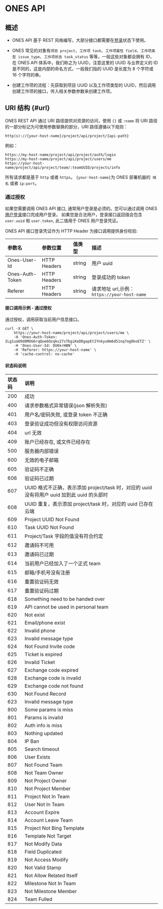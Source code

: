 # ONES API

## 概述

- ONES API 基于 REST 风格编写，大部分接口都需要在[登录](../auth/auth.md#1-用户登录)状态下使用。

- ONES 常见的对象有`项目 project`、`工作项 task`、`工作项属性 field`、`工作项类型 issue_type`、`工作项状态 task_status` 等等，一般这些对象都会拥有 ID，在 ONES API 体系中，我们称之为 UUID，注意这里的 UUID 与业界定义的 ID 是不同的，这是内部的命名方式，一般我们指的 UUID 是长度为 8 个字符或 16 个字符的串。

- 创建工作项的流程：先获取到项目 UUID 以及工作项类型的 UUID，然后调用创建工作项的接口，传入相关参数参数来创建工作项。

## URI 结构 {#url}

ONES REST API 通过 URI 路径提供对资源的访问，使用 `{}` 或 `:name` 将 URI 路径的一部分标记为可使用参数替换的部分，URI 路径遵循以下规则：

```
http(s)://{your-host-name}/project/api/project/{api-path}
```

例如：

```
https://my-host-name/project/api/project/auth/login
https://my-host-name/project/api/project/users/me
https://your-host-name/project/api/project/team/:teamUUID/projects/info
```

所有请求都是基于 `http` 或者 `https`。 `{your-host-name}`为 ONES 部署机器的` 域名` 或者 `ip:port`。

### 通过授权

如果您需要调用 ONES API 接口, 通常用户登录是必须的。您可以通过调用 ONES [用户登录](../auth/auth.md#1-用户登录)接口完成用户登录。 如果您是合法用户，登录接口返回值会包含 `user.uuid` 和 `user.token`, 此二值用于 ONES 用户登录凭证。

ONES API 接口登录凭证作为 HTTP Header 为接口调用提供身份校验:

| 参数名          | 参数位置     | 值类型 | 描述                                        |
| :-------------- | :----------- | :----- | :------------------------------------------ |
| Ones-User-Id    | HTTP Headers | string | 用户 uuid                                   |
| Ones-Auth-Token | HTTP Headers | string | 登录成功的 token                            |
| Referer         | HTTP Headers | string | 请求地址 url,示例：`https://your-host-name` |

#### 接口调用示例 - 通过授权

通过授权，调用获取当前用户信息接口。

```curl
curl -X GET \
    https://your-host-name/project/api/project/users/me \
    -H 'Ones-Auth-Token: ILg1uaO9d8MOG6rqQoe6Ozqkv27sTbgiKeDDgapEtIYnkyu8m6d51nq7og0koETZ' \
    -H 'Ones-User-Id: DU6krHBN' \
    -H 'Referer: https://your-host-name' \
    -H 'cache-control: no-cache'
```

#### 状态码说明

| 状态码 | 说明                                                                                        |
| :----- | :------------------------------------------------------------------------------------------ |
| 200    | 成功                                                                                        |
| 400    | 请求参数格式异常错误(json 解析失败)                                                         |
| 401    | 用户名/密码失败, 或登录 token 不正确                                                        |
| 403    | 登录验证成功但没有权限访问资源                                                              |
| 404    | url 无效                                                                                    |
| 409    | 账户已经存在, 或文件已经存在                                                                |
| 500    | 服务器内部错误                                                                              |
| 600    | 无效的电子邮箱                                                                              |
| 605    | 验证码不正确                                                                                |
| 606    | 验证码已过期                                                                                |
| 607    | UUID 格式不正确，表示添加 project/task 时，对应的 uuid 没有将用户 uuid 加到此 uuid 的头部时 |
| 608    | UUID 重复，表示添加 project/task 时，对应的 uuid 已存在云端                                 |
| 609    | Project UUID Not Found                                                                      |
| 610    | Task UUID Not Found                                                                         |
| 611    | Project/Task 字段的值没有符合约定                                                           |
| 612    | 邀请码不可用                                                                                |
| 613    | 邀请码已过期                                                                                |
| 614    | 当前用户已经加入了一个正式 team                                                             |
| 615    | 邮箱/手机号没有注册                                                                         |
| 616    | 重置验证码无效                                                                              |
| 617    | 重置验证码过期                                                                              |
| 618    | Something need to be handed over                                                            |
| 619    | API cannot be used in personal team                                                         |
| 620    | Not exist                                                                                   |
| 621    | Email/phone exist                                                                           |
| 622    | Invalid phone                                                                               |
| 623    | Invalid message type                                                                        |
| 624    | Not Found Invite code                                                                       |
| 625    | Ticket is expired                                                                           |
| 626    | Invalid Ticket                                                                              |
| 627    | Exchange code expired                                                                       |
| 628    | Exchange code is invalid                                                                    |
| 629    | Exchange code not found                                                                     |
| 630    | Not Found Record                                                                            |
| 623    | Invalid message type                                                                        |
| 800    | Some params is miss                                                                         |
| 801    | Params is invalid                                                                           |
| 802    | Auth info is miss                                                                           |
| 803    | Nothing updated                                                                             |
| 804    | IP Ban                                                                                      |
| 805    | Search timeout                                                                              |
| 806    | User Exists                                                                                 |
| 807    | Not Found Team                                                                              |
| 808    | Not Team Owner                                                                              |
| 809    | Not Project Owner                                                                           |
| 810    | Not Project Member                                                                          |
| 811    | Project Not In Team                                                                         |
| 812    | User Not In Team                                                                            |
| 813    | Account Expire                                                                              |
| 814    | Account Leave Team                                                                          |
| 815    | Project Not Bing Template                                                                   |
| 816    | Template Not Target                                                                         |
| 817    | Not Modify Data                                                                             |
| 818    | Field Duplicated                                                                            |
| 819    | Not Access Modify                                                                           |
| 820    | Not Valid Stamp                                                                             |
| 821    | Not Allow Related Itself                                                                    |
| 822    | Milestone Not In Team                                                                       |
| 823    | Not Milestone Member                                                                        |
| 824    | Team Fulled                                                                                 |
